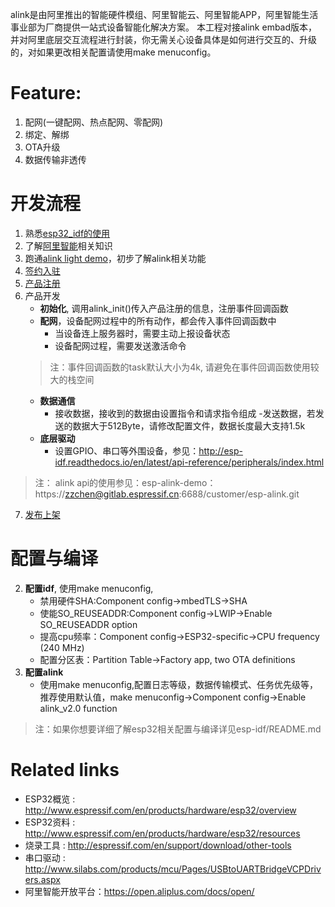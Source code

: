 alink是由阿里推出的智能硬件模组、阿里智能云、阿里智能APP，阿里智能生活事业部为厂商提供一站式设备智能化解决方案。
本工程对接alink embad版本，并对阿里底层交互流程进行封装，你无需关心设备具体是如何进行交互的、升级的，对如果更改相关配置请使用make menuconfig。

# Feature:
1. 配网(一键配网、热点配网、零配网)
2. 绑定、解绑
3. OTA升级
4. 数据传输非透传

# 开发流程
1. 熟悉[esp32_idf的使用](http://esp-idf.readthedocs.io/en/latest/?badge=latest)
2. 了解[阿里智能](https://open.aliplus.com/docs/open)相关知识
3. 跑通[alink light demo](https://zzchen@gitlab.espressif.cn:6688/customer/esp-alink.git)，初步了解alink相关功能
4. [签约入驻](https://open.aliplus.com/docs/open/open/enter/index.html)
5. [产品注册](https://open.aliplus.com/docs/open/open/register/index.html)
6. 产品开发
    - **初始化**, 调用alink_init()传入产品注册的信息，注册事件回调函数
    - **配网**，设备配网过程中的所有动作，都会传入事件回调函数中
        - 当设备连上服务器时，需要主动上报设备状态
        - 设备配网过程，需要发送激活命令
   > 注：事件回调函数的task默认大小为4k, 请避免在事件回调函数使用较大的栈空间
    - **数据通信**
        - 接收数据，接收到的数据由设置指令和请求指令组成
        -发送数据，若发送的数据大于512Byte，请修改配置文件，数据长度最大支持1.5k
    - **底层驱动**
        - 设置GPIO、串口等外围设备，参见：http://esp-idf.readthedocs.io/en/latest/api-reference/peripherals/index.html
>注： alink api的使用参见：esp-alink-demo：https://zzchen@gitlab.espressif.cn:6688/customer/esp-alink.git
7. [发布上架](https://open.aliplus.com/docs/open/open/publish/index.html)

# 配置与编译
2. **配置idf**, 使用make menuconfig,
    - 禁用硬件SHA:Component config->mbedTLS->SHA
    - 使能SO_REUSEADDR:Component config->LWIP->Enable SO_REUSEADDR option
    - 提高cpu频率：Component config->ESP32-specific->CPU frequency (240 MHz)
    - 配置分区表：Partition Table->Factory app, two OTA definitions
3. **配置alink**
    - 使用make menuconfig,配置日志等级，数据传输模式、任务优先级等，推荐使用默认值，make menuconfig->Component config->Enable alink_v2.0 function
> 注：如果你想要详细了解esp32相关配置与编译详见esp-idf/README.md

# Related links
* ESP32概览 : http://www.espressif.com/en/products/hardware/esp32/overview
* ESP32资料 : http://www.espressif.com/en/products/hardware/esp32/resources
* 烧录工具  : http://espressif.com/en/support/download/other-tools
* 串口驱动  : http://www.silabs.com/products/mcu/Pages/USBtoUARTBridgeVCPDrivers.aspx
* 阿里智能开放平台：https://open.aliplus.com/docs/open/
